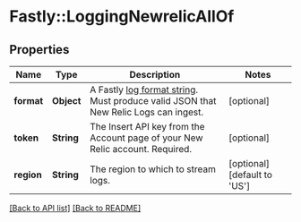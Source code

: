 # Fastly::LoggingNewrelicAllOf

## Properties

| Name | Type | Description | Notes |
| ---- | ---- | ----------- | ----- |
| **format** | **Object** | A Fastly [log format string](https://docs.fastly.com/en/guides/custom-log-formats). Must produce valid JSON that New Relic Logs can ingest. | [optional] |
| **token** | **String** | The Insert API key from the Account page of your New Relic account. Required. | [optional] |
| **region** | **String** | The region to which to stream logs. | [optional][default to &#39;US&#39;] |

[[Back to API list]](../../README.md#endpoints) [[Back to README]](../../README.md)

